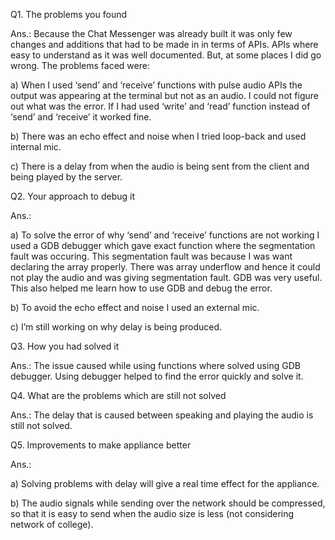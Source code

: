 Q1. The problems you found

Ans.: Because the Chat Messenger was already built it was only few changes and additions that had to be made in in terms of APIs. APIs where easy to understand as it was well documented. But, at some places I did go wrong. The problems faced were:

a) When I used ‘send’ and ‘receive’ functions with pulse audio APIs the output was appearing at the terminal but not as an audio. I could not figure out what was the error. If I had used ‘write’ and ‘read’ function instead of ‘send’ and ‘receive’ it worked fine.

b) There was an echo effect and noise when I tried loop-back and used internal mic.

c) There is a delay from when the audio is being sent from the client and being played by the server.


Q2. Your approach to debug it

Ans.:

a) To solve the error of why ‘send’ and ‘receive’ functions are not working I used a GDB debugger which gave exact function where the segmentation fault was occuring. This segmentation fault was because I was want declaring the array properly. There was array underflow and hence it could not play the audio and was giving segmentation fault. GDB was very useful. This also helped me learn how to use GDB and debug the error.

b) To avoid the echo effect and noise I used an external mic.

c) I’m still working on why delay is being produced.


Q3. How you had solved it

Ans.: The issue caused while using functions where solved using GDB debugger. Using debugger helped to find the error quickly and solve it.


Q4. What are the problems which are still not solved

Ans.: The delay that is caused between speaking and playing the audio is still not solved.


Q5. Improvements to make appliance better

Ans.: 

a) Solving problems with delay will give a real time effect for the appliance.

b) The audio signals while sending over the network should be compressed, so that it is easy to send when the audio size is less (not considering network of college).

